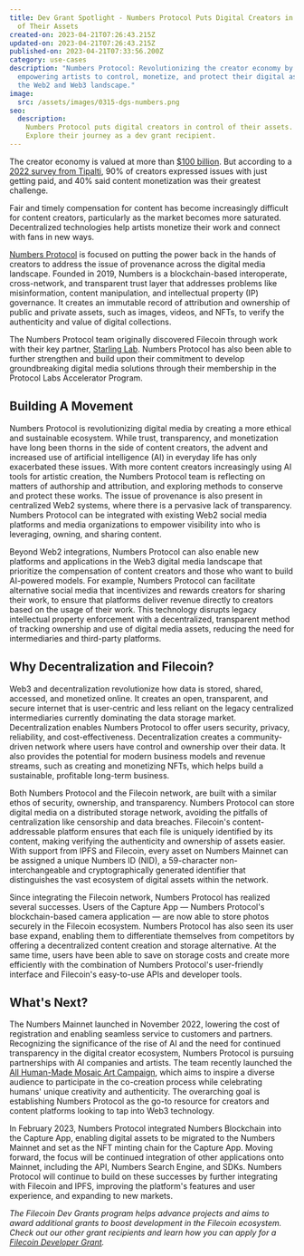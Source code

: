 ```yaml
---
title: Dev Grant Spotlight - Numbers Protocol Puts Digital Creators in Control
  of Their Assets
created-on: 2023-04-21T07:26:43.215Z
updated-on: 2023-04-21T07:26:43.215Z
published-on: 2023-04-21T07:33:56.200Z
category: use-cases
description: "Numbers Protocol: Revolutionizing the creator economy by
  empowering artists to control, monetize, and protect their digital assets in
  the Web2 and Web3 landscape."
image:
  src: /assets/images/0315-dgs-numbers.png
seo:
  description:
    Numbers Protocol puts digital creators in control of their assets.
    Explore their journey as a dev grant recipient.
---
```


The creator economy is valued at more than [$100 billion](https://www.zippia.com/advice/creator-economy-statistics/#:~:text=There%20are%20an%20estimated%2050,to%20be%20worth%20%24104.2%20billion.). But according to a [2022 survey from Tipalti](https://tipalti.com/tipalti-study-identifies-compensation-issues-as-threat-to-creator-economy-success/), 90% of creators expressed issues with just getting paid, and 40% said content monetization was their greatest challenge.

Fair and timely compensation for content has become increasingly difficult for content creators, particularly as the market becomes more saturated. Decentralized technologies help artists monetize their work and connect with fans in new ways.

[Numbers Protocol](https://www.numbersprotocol.io/) is focused on putting the power back in the hands of creators to address the issue of provenance across the digital media landscape. Founded in 2019, Numbers is a blockchain-based interoperate, cross-network, and transparent trust layer that addresses problems like misinformation, content manipulation, and intellectual property (IP) governance. It creates an immutable record of attribution and ownership of public and private assets, such as images, videos, and NFTs, to verify the authenticity and value of digital collections.

The Numbers Protocol team originally discovered Filecoin through work with their key partner, [Starling Lab](https://www.starlinglab.org/). Numbers Protocol has also been able to further strengthen and build upon their commitment to develop groundbreaking digital media solutions through their membership in the Protocol Labs Accelerator Program.

## Building A Movement

Numbers Protocol is revolutionizing digital media by creating a more ethical and sustainable ecosystem. While trust, transparency, and monetization have long been thorns in the side of content creators, the advent and increased use of artificial intelligence (AI) in everyday life has only exacerbated these issues. With more content creators increasingly using AI tools for artistic creation, the Numbers Protocol team is reflecting on matters of authorship and attribution, and exploring methods to conserve and protect these works. The issue of provenance is also present in centralized Web2 systems, where there is a pervasive lack of transparency. Numbers Protocol can be integrated with existing Web2 social media platforms and media organizations to empower visibility into who is leveraging, owning, and sharing content.

Beyond Web2 integrations, Numbers Protocol can also enable new platforms and applications in the Web3 digital media landscape that prioritize the compensation of content creators and those who want to build AI-powered models. For example, Numbers Protocol can facilitate alternative social media that incentivizes and rewards creators for sharing their work, to ensure that platforms deliver revenue directly to creators based on the usage of their work. This technology disrupts legacy intellectual property enforcement with a decentralized, transparent method of tracking ownership and use of digital media assets, reducing the need for intermediaries and third-party platforms.

## Why Decentralization and Filecoin?

Web3 and decentralization revolutionize how data is stored, shared, accessed, and monetized online. It creates an open, transparent, and secure internet that is user-centric and less reliant on the legacy centralized intermediaries currently dominating the data storage market. Decentralization enables Numbers Protocol to offer users security, privacy, reliability, and cost-effectiveness. Decentralization creates a community-driven network where users have control and ownership over their data. It also provides the potential for modern business models and revenue streams, such as creating and monetizing NFTs, which helps build a sustainable, profitable long-term business.

Both Numbers Protocol and the Filecoin network, are built with a similar ethos of security, ownership, and transparency. Numbers Protocol can store digital media on a distributed storage network, avoiding the pitfalls of centralization like censorship and data breaches. Filecoin's content-addressable platform ensures that each file is uniquely identified by its content, making verifying the authenticity and ownership of assets easier. With support from IPFS and Filecoin, every asset on Numbers Mainnet can be assigned a unique Numbers ID (NID), a 59-character non-interchangeable and cryptographically generated identifier that distinguishes the vast ecosystem of digital assets within the network.

Since integrating the Filecoin network, Numbers Protocol has realized several successes. Users of the Capture App — Numbers Protocol's blockchain-based camera application — are now able to store photos securely in the Filecoin ecosystem. Numbers Protocol has also seen its user base expand, enabling them to differentiate themselves from competitors by offering a decentralized content creation and storage alternative. At the same time, users have been able to save on storage costs and create more efficiently with the combination of Numbers Protocol's user-friendly interface and Filecoin's easy-to-use APIs and developer tools.

## What's Next?

The Numbers Mainnet launched in November 2022, lowering the cost of registration and enabling seamless service to customers and partners. Recognizing the significance of the rise of AI and the need for continued transparency in the digital creator ecosystem, Numbers Protocol is pursuing partnerships with AI companies and artists. The team recently launched the [All Human-Made Mosaic Art Campaign](https://all-human-made.numbersprotocol.io/), which aims to inspire a diverse audience to participate in the co-creation process while celebrating humans' unique creativity and authenticity. The overarching goal is establishing Numbers Protocol as the go-to resource for creators and content platforms looking to tap into Web3 technology.

In February 2023, Numbers Protocol integrated Numbers Blockchain into the Capture App, enabling digital assets to be migrated to the Numbers Mainnet and set as the NFT minting chain for the Capture App. Moving forward, the focus will be continued integration of other applications onto Mainnet, including the API, Numbers Search Engine, and SDKs. Numbers Protocol will continue to build on these successes by further integrating with Filecoin and IPFS, improving the platform's features and user experience, and expanding to new markets.

_The Filecoin Dev Grants program helps advance projects and aims to award additional grants to boost development in the Filecoin ecosystem. Check out our other grant recipients and learn how you can apply for a [Filecoin Developer Grant](https://github.com/filecoin-project/devgrants/blob/master/README.md)._
